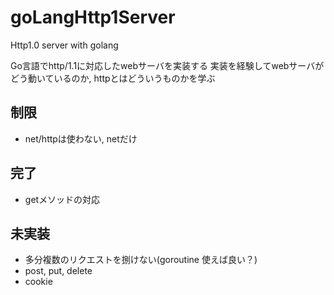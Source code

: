 # goLangHttp1Server
Http1.0 server with golang


Go言語でhttp/1.1に対応したwebサーバを実装する
実装を経験してwebサーバがどう動いているのか, httpとはどういうものかを学ぶ

## 制限
- net/httpは使わない, netだけ

## 完了
- getメソッドの対応

## 未実装
- 多分複数のリクエストを捌けない(goroutine 使えば良い？)
- post, put, delete
- cookie
